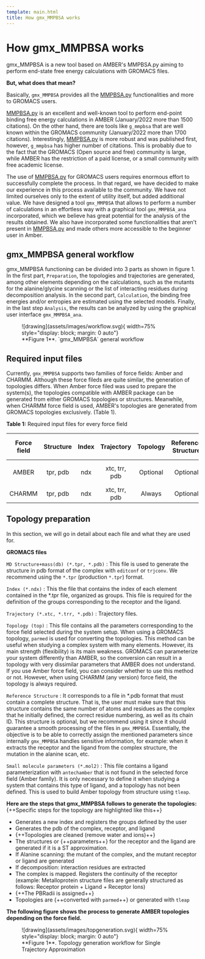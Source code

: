 ```yaml
---
template: main.html
title: How gmx_MMPBSA works
---
```


# How gmx_MMPBSA works

gmx_MMPBSA is a new tool based on AMBER's MMPBSA.py aiming to perform end-state free energy calculations with GROMACS 
files.

**But, what does that mean?**

Basically, `gmx_MMPBSA` provides all the [MMPBSA.py][1] functionalities and more to GROMACS users.

[MMPBSA.py][1] is an excellent and well-known tool to perform end-point binding free energy calculations in 
AMBER (January/2022 more than 1500 citations). On the other hand, there are tools like `g_mmpbsa` that are well 
known within the GROMACS community (January/2022 more than 1700 citations). Interestingly, [MMPBSA.py][1] is more 
robust and was published first, however, `g_mmpbsa` has higher number of citations. This is probably due to 
the fact that the GROMACS (Open source and free) community is large, while AMBER has the restriction of a paid license, 
or a small community with free academic license.

The use of [MMPBSA.py][1] for GROMACS users requires enormous effort to successfully complete the process. In that 
regard, we have decided to make our experience in this process available to the community. We have 
not limited ourselves only to the extent of utility itself, but added additional value. We have designed a tool 
`gmx_MMPBSA` that allows to perform a number of calculations in an effortless way with a graphical tool `gmx_MMPBSA_ana` 
incorporated, which we believe has great potential for the analysis of the results obtained. We also have incorporated 
some functionalities that aren't present in [MMPBSA.py][1] and made others more accessible to the beginner user in 
Amber.


## gmx_MMPBSA general workflow

gmx_MMPBSA functioning can be divided into 3 parts as shown in figure 1. In the first part, `Preparation`, the 
topologies and trajectories are generated, among other elements depending on the calculations, such as the mutants for the 
alanine/glycine scanning or the list of interacting residues during decomposition analysis. In the second part, 
`Calculation`, the binding free energies and/or entropies are estimated using the selected models. Finally, in the 
last step `Analysis`, the results can be analyzed by using the graphical user interface `gmx_MMPBSA_ana`.


<figure markdown="1">
![drawing](assets/images/workflow.svg){ width=75% style="display: block; margin: 0 auto"}
  <figcaption markdown="1" style="margin-top:0;">
  **Figure 1**. `gmx_MMPBSA` general workflow
  </figcaption>
</figure>

[2]: assets/images/workflow.svg

[comment]: <> (![Placeholder]&#40;assets/images/workflow.svg&#41;)

[comment]: <> (**Figure 1:** gmx_MMPBSA general workflow)

## Required input files

Currently, `gmx_MMPBSA` supports two families of force fields: Amber and CHARMM. Although these force fileds are quite 
similar, the generation of topologies differs. When Amber force filed was used to prepare the system(s), the topologies 
compatible with AMBER package can be generated from either GROMACS topologies or structures. Meanwhile, when CHARMM force
field is used, AMBER's topologies are generated from GROMACS topologies exclusively. (Table 1).

**Table 1:** Required input files for every force field 

| Force field |   Structure   | Index |  Trajectory        | Topology | Reference Structure | Small Molecule Mol2         |
|:-----------:|:-------------:|:-----:|:------------------:|:--------:|:-------------------:|:---------------------------:|
|    AMBER    | tpr, pdb      |  ndx  | xtc, trr, pdb      | Optional |      Optional       |   Only if not top defined   |
|   CHARMM    | tpr, pdb      |  ndx  | xtc, trr, pdb      |  Always  |      Optional       |              No             |

## Topology preparation

In this section, we will go in detail about each file and what they are used for.

**GROMACS files**

`MD Structure+mass(db) (*.tpr, *.pdb)`
:   This file is used to generate the structure in pdb format of the complex with `editconf` or `trjconv`. We recommend 
    using the `*.tpr` (production `*.tpr`) format.

`Index (*.ndx)` 
:   This the file that contains the index of each element contained in the *.tpr file, organized as groups. This file 
    is required for the definition of the groups corresponding to the receptor and the ligand.

`Trajectory (*.xtc, *.trr, *.pdb)`
:   Trajectory files.

`Topology (top)`
:   This file contains all the parameters corresponding to the force field selected during the system setup. When using 
    a GROMACS topology, `parmed` is used for converting the topologies. This method can be useful when studying a 
    complex system with many elements. However, its main strength (flexibility) is its 
    main weakness. GROMACS can parameterize your system differently than AMBER, so the conversion can result in a 
    topology with very dissimilar parameters that AMBER does not understand. If you use Amber force field, you can 
    consider whether to use this method or not. However, when using CHARMM (any version) force field, the topology 
    is always required. 

`Reference Structure`
:   It corresponds to a file in *.pdb format that must contain a complete structure. That is, the user must make sure 
    that this structure contains the same number of atoms and residues as the complex that he initially defined, the 
    correct residue numbering, as well as its chain ID. This structure is optional, but we recommend using it since it 
    should guarantee a smooth processing of the files in `gmx_MMPBSA`. 
    Essentially, the objective is to be able to correctly assign the mentioned parameters since internally 
    `gmx_MMPBSA` handles sensitive information, for example: when it extracts the receptor and the ligand from the 
    complex structure, the mutation in the alanine scan, etc.

`Small molecule parameters (*.mol2)`
:   This file contains a ligand parameterization with `antechamber` that is not found in the selected force field 
    (Amber family). It is only necessary to define it when studying a system that contains this type of ligand, and a
    topology has not been defined. This is used to build Amber topology from structure using `tleap`.

**Here are the steps that gmx_MMPBSA follows to generate the topologies:**
{++Specific steps for the topology are highlighted like this++}

- Generates a new index and registers the groups defined by the user
- Generates the pdb of the complex, receptor, and ligand
- {++Topologies are cleaned (remove water and ions)++}
- The structures or {++parameters++} for the receptor and the ligand are generated if it is a ST approximation.
- If Alanine scanning: the mutant of the complex, and the mutant receptor or ligand are generated
- If decomposition: interaction residues are extracted
- The complex is mapped. Registers the continuity of the receptor (example: Metalloprotein structure files are 
  generally structured as follows: Receptor protein + Ligand + Receptor Ions)
- {++The PBRadii is assigned++}
- Topologies are {++converted with `parmed`++} or generated with `tleap`

[1]: https://pubs.acs.org/doi/10.1021/ct300418h

**The following figure shows the process to generate AMBER topologies depending on the force field.** 



<figure markdown="1">
![drawing](assets/images/topgeneration.svg){ width=75% style="display: block; margin: 0 auto"}
  <figcaption markdown="1" style="margin-top:0;">
  **Figure 1**. Topology generation workflow for Single Trajectory Approximation
  </figcaption>
</figure>

[3]: assets/images/topgeneration.svg